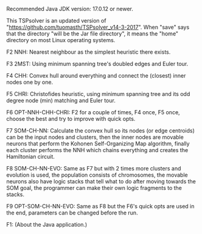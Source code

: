 Recommended Java JDK version: 17.0.12 or newer.

This TSPsolver is an updated version of "https://github.com/tuomasth/TSPsolver_v14-3-2017".
When "save" says that the directory "will be the Jar file directory", it means the "home" directory on most Linux operating systems.

 F2 NNH:                   Nearest neighbour as the simplest heuristic there exists. 
 
 F3 2MST:                  Using minimum spanning tree's doubled edges and Euler tour. 
 
 F4 CHH:                   Convex hull around everything and connect the (closest) inner nodes one by one. 
 
 F5 CHRI:                  Christofides heuristic, using minimum spanning tree and its odd degree node (min) matching and Euler tour. 
 
 F6 OPT-NNH-CHH-CHRI:      F2 for a couple of times, F4 once, F5 once, choose the best and try to improve with quick opts. 
 
 F7 SOM-CH-NN:             Calculate the convex hull so its nodes (or edge centroids) can be the input nodes and clusters, then 
                           the inner nodes are movable neurons that perform the Kohonen Self-Organizing Map algorithm, finally 
                           each cluster performs the NNH which chains everything and creates the Hamiltonian circuit. 
                          
 F8 SOM-CH-NN-EVO:         Same as F7 but with 2 times more clusters and evolution is used, the population consists 
                           of chromosomes, the movable neurons also have logic stacks that tell what to do 
                           after moving towards the SOM goal, the programmer can make their own logic fragments to the stacks. 
                          
 F9 OPT-SOM-CH-NN-EVO:     Same as F8 but the F6's quick opts are used in the end, parameters can be changed before the run. 

 F1:                       (About the Java application.) 
